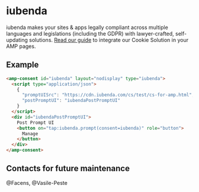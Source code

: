 <!---
Copyright 2020 The AMP HTML Authors. All Rights Reserved.

Licensed under the Apache License, Version 2.0 (the "License");
you may not use this file except in compliance with the License.
You may obtain a copy of the License at

      http://www.apache.org/licenses/LICENSE-2.0

Unless required by applicable law or agreed to in writing, software
distributed under the License is distributed on an "AS-IS" BASIS,
WITHOUT WARRANTIES OR CONDITIONS OF ANY KIND, either express or implied.
See the License for the specific language governing permissions and
limitations under the License.
-->

# iubenda

iubenda makes your sites & apps legally compliant across multiple languages and legislations (including the GDPR) with lawyer-crafted, self-updating solutions. [Read our guide](https://www.iubenda.com/en/help/22135-cookie-solution-amp) to integrate our Cookie Solution in your AMP pages.

## Example

```html
<amp-consent id="iubenda" layout="nodisplay" type="iubenda">
  <script type="application/json">
    {
      "promptUISrc": "https://cdn.iubenda.com/cs/test/cs-for-amp.html",
      "postPromptUI": "iubendaPostPromptUI"
    }
  </script>
  <div id="iubendaPostPromptUI">
    Post Prompt UI
    <button on="tap:iubenda.prompt(consent=iubenda)" role="button">
      Manage
    </button>
  </div>
</amp-consent>
```

## Contacts for future maintenance
@Facens, @Vasile-Peste

